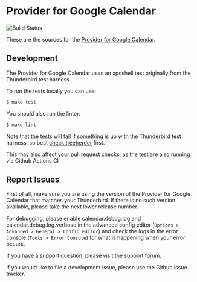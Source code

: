 Provider for Google Calendar
============================

![Build Status](https://github.com/kewisch/gdata-provider/workflows/Provider%20for%20Google%20Calendar/badge.svg)

These are the sources for the [Provider for Google Calendar](https://addons.thunderbird.net/thunderbird/addon/provider-for-google-calendar/).

Development
-----------

The Provider for Google Calendar uses an xpcshell test originally from the Thunderbird test harness.

To run the tests locally you can use:

```bash
$ make test
```

You should also run the linter:

```bash
$ make lint
```

Note that the tests will fail if something is up with the Thunderbird test harness, so best
[check treeherder](https://treeherder.mozilla.org/#/jobs?repo=comm-central) first.

This may also affect your pull request checks, as the test are also running via Github Actions CI


Report Issues
-------------
First of all, make sure you are using the version of the Provider for Google Calendar that matches
your Thunderbird. If there is no such version available, please take the next lower release number.

For debugging, please enable calendar.debug.log and calendar.debug.log.verbose in the advanced
config editor (`Options > Advanced > General > Config Editor`) and check the logs in the error console
(`Tools > Error Console`) for what is happening when your error occurs.

If you have a support question, please visit [the support forum](https://groups.google.com/forum/#!forum/provider-for-google-calendar).

If you would like to file a development issue, please use the Github issue tracker.
